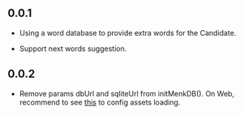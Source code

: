 ## 0.0.1

* Using a word database to provide extra words for the Candidate.

* Support next words suggestion.

## 0.0.2

* Remove params dbUrl and sqliteUrl from initMenkDB(). On Web, recommend to see [this](https://docs.flutter.dev/platform-integration/web/initialization#initializing-the-engine) to config assets loading.
